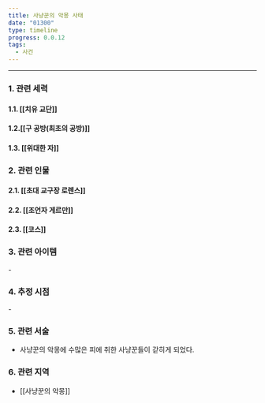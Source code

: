 ```yaml
---
title: 사냥꾼의 악몽 사태
date: "01300"
type: timeline
progress: 0.0.12
tags:
  - 사건
---
```

---
### 1. 관련 세력 
#### 1.1. [[치유 교단]]
#### 1.2.[[구 공방(최초의 공방)]]
#### 1.3. [[위대한 자]]

### 2. 관련 인물
#### 2.1. [[초대 교구장 로렌스]]
#### 2.2. [[조언자 게르만]]
#### 2.3. [[코스]]

### 3. 관련 아이템
\-
### 4. 추정 시점
\-

### 5. 관련 서술
- 사냥꾼의 악몽에 수많은 피에 취한 사냥꾼들이 갇히게 되었다.
### 6. 관련 지역
- [[사냥꾼의 악몽]]
